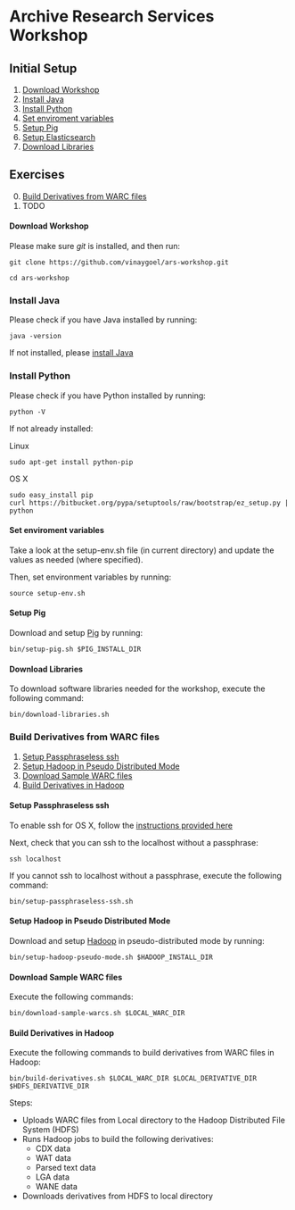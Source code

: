 Archive Research Services Workshop
==================================

## Initial Setup

1. [Download Workshop](#download-workshop)
2. [Install Java](#install-java)
3. [Install Python](#install-python)
5. [Set enviroment variables](#set-enviroment-variables)
7. [Setup Pig](#setup-pig)
7. [Setup Elasticsearch](#setup-elasticsearch)
8. [Download Libraries](#download-libraries)

## Exercises

0. [Build Derivatives from WARC files](#build-derivatives-from-warc-files)
1. TODO 

#### Download Workshop ####

Please make sure *git* is installed, and then run:

```
git clone https://github.com/vinaygoel/ars-workshop.git

cd ars-workshop
```

### Install Java ####

Please check if you have Java installed by running:

```
java -version
```

If not installed, please [install Java](https://www.java.com/en/download/help/download_options.xml)

### Install Python ####

Please check if you have Python installed by running:

```
python -V
```

If not already installed:

Linux

```
sudo apt-get install python-pip
```

OS X

```
sudo easy_install pip
curl https://bitbucket.org/pypa/setuptools/raw/bootstrap/ez_setup.py | python
```

#### Set enviroment variables ####

Take a look at the setup-env.sh file (in current directory) and update the values as needed (where specified).

Then, set environment variables by running:

```
source setup-env.sh
```

#### Setup Pig ####

Download and setup [Pig](http://pig.apache.org/) by running:

```
bin/setup-pig.sh $PIG_INSTALL_DIR
```

#### Download Libraries ####

To download software libraries needed for the workshop, execute the following command:

```
bin/download-libraries.sh
```

### Build Derivatives from WARC files ###

1. [Setup Passphraseless ssh](#setup-passphraseless-ssh)
2. [Setup Hadoop in Pseudo Distributed Mode](#setup-hadoop-in-pseudo-mode)
3. [Download Sample WARC files](#download-sample-warc-files)
4. [Build Derivatives in Hadoop](#build-derivatives-in-hadoop)

#### Setup Passphraseless ssh ####

To enable ssh for OS X, follow the [instructions provided here](http://bluishcoder.co.nz/articles/mac-ssh.html)

Next, check that you can ssh to the localhost without a passphrase:

```
ssh localhost
```

If you cannot ssh to localhost without a passphrase, execute the following command:

```
bin/setup-passphraseless-ssh.sh
```  

#### Setup Hadoop in Pseudo Distributed Mode ####

Download and setup [Hadoop](http://hadoop.apache.org/) in pseudo-distributed mode by running:

```
bin/setup-hadoop-pseudo-mode.sh $HADOOP_INSTALL_DIR
```

#### Download Sample WARC files ####

Execute the following commands:

```
bin/download-sample-warcs.sh $LOCAL_WARC_DIR
```

#### Build Derivatives in Hadoop ####

Execute the following commands to build derivatives from WARC files in Hadoop:

```
bin/build-derivatives.sh $LOCAL_WARC_DIR $LOCAL_DERIVATIVE_DIR $HDFS_DERIVATIVE_DIR
```
Steps:
* Uploads WARC files from Local directory to the Hadoop Distributed File System (HDFS)
* Runs Hadoop jobs to build the following derivatives:
  * CDX data
  * WAT data
  * Parsed text data
  * LGA data
  * WANE data
* Downloads derivatives from HDFS to local directory
